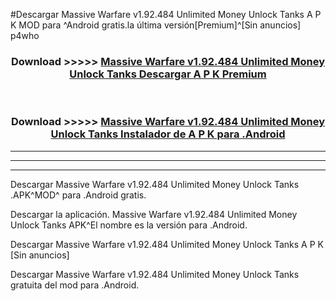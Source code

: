 #Descargar Massive Warfare v1.92.484 Unlimited Money Unlock Tanks  A P K MOD para ^Android gratis.la última versión[Premium]^[Sin anuncios] p4who



<div align="center">
<h3>Download >>>>> <a href="https://es-web.web.app/?es= Massive Warfare v1.92.484 Unlimited Money Unlock Tanks ">Massive Warfare v1.92.484 Unlimited Money Unlock Tanks  Descargar A P K Premium</a></h3><br>

<h3>Download >>>>> <a href="https://es-web.web.app/?es= Massive Warfare v1.92.484 Unlimited Money Unlock Tanks ">Massive Warfare v1.92.484 Unlimited Money Unlock Tanks  Instalador de A P K para .Android</a></h3>
</div>


----------------------------------------------------------

----------------------------------------------------------

----------------------------------------------------------

Descargar Massive Warfare v1.92.484 Unlimited Money Unlock Tanks  .APK^MOD^ para .Android gratis.

Descargar la aplicación. Massive Warfare v1.92.484 Unlimited Money Unlock Tanks  APK^El nombre es la versión para .Android.

Descargar Massive Warfare v1.92.484 Unlimited Money Unlock Tanks  A P K [Sin anuncios]

Descargar Massive Warfare v1.92.484 Unlimited Money Unlock Tanks  gratuita del mod para .Android.